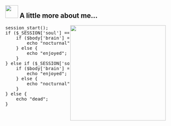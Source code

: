 <h2><img src="https://camo.githubusercontent.com/be37cdc8f930300096c506ad4574eaae977c48fbb2705cfcb92f4eeab8282c7a/68747470733a2f2f6d656469612e67697068792e636f6d2f6d656469612f56674344417a634b767352364f4d307557672f67697068792e676966" style="width: 40px; display: inline-block;"> A little more about me...</h2>
<img src="https://camo.githubusercontent.com/be37cdc8f930300096c506ad4574eaae977c48fbb2705cfcb92f4eeab8282c7a/68747470733a2f2f6d656469612e67697068792e636f6d2f6d656469612f56674344417a634b767352364f4d307557672f67697068792e676966" align="right" style="width: 300px;">
<div class="highlight highlight-source-js notranslate position-relative overflow-auto" dir="auto">
    <pre>
<span>session_start();</span>
<span>if</span> <span>($_SESSION['soul']</span> <span>==</span> <span>"machine")</span> <span>{</span>
    <span>if</span> <span>($body['brain']</span> <span>==</span> <span>"over")</span> <span>{</span>
        <span>echo</span> <span>"nocturnal";</span>
    <span>}</span> <span>else</span> <span>{</span>
        <span>echo</span> <span>"enjoyed";</span>
    <span>}</span>
<span>}</span> <span>else</span> <span>if</span> <span>($_SESSION['soul']</span> <span>==</span> <span>"human")</span> <span>{</span>
    <span>if</span> <span>($body['brain']</span> <span>==</span> <span>"relaxed")</span> <span>{</span>
        <span>echo</span> <span>"enjoyed";</span>
    <span>}</span> <span>else</span> <span>{</span>
        <span>echo</span> <span>"nocturnal";</span>
    <span>}</span>
<span>}</span> <span>else</span> <span>{</span>
    <span>echo</span> <span>"dead";</span>
<span>}</span>
  </pre>
</div>



